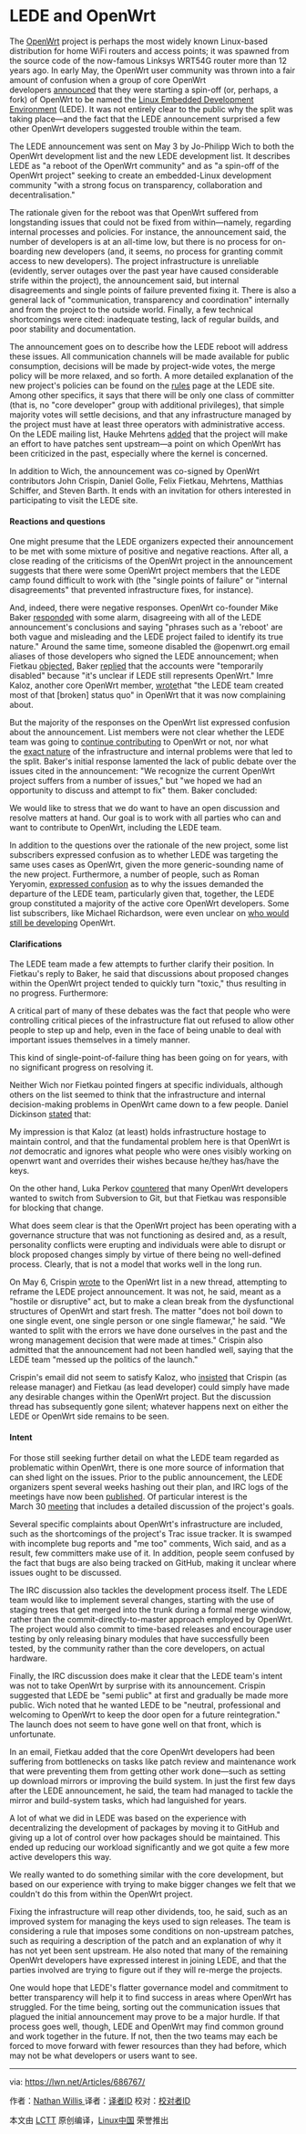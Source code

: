 LEDE and OpenWrt
===================

The [OpenWrt][1] project is perhaps the most widely known Linux-based distribution for home WiFi routers and access points; it was spawned from the source code of the now-famous Linksys WRT54G router more than 12 years ago. In early May, the OpenWrt user community was thrown into a fair amount of confusion when a group of core OpenWrt developers [announced][2] that they were starting a spin-off (or, perhaps, a fork) of OpenWrt to be named the [Linux Embedded Development Environment][3] (LEDE). It was not entirely clear to the public why the split was taking place—and the fact that the LEDE announcement surprised a few other OpenWrt developers suggested trouble within the team.

The LEDE announcement was sent on May 3 by Jo-Philipp Wich to both the OpenWrt development list and the new LEDE development list. It describes LEDE as "a reboot of the OpenWrt community" and as "a spin-off of the OpenWrt project" seeking to create an embedded-Linux development community "with a strong focus on transparency, collaboration and decentralisation."

The rationale given for the reboot was that OpenWrt suffered from longstanding issues that could not be fixed from within—namely, regarding internal processes and policies. For instance, the announcement said, the number of developers is at an all-time low, but there is no process for on-boarding new developers (and, it seems, no process for granting commit access to new developers). The project infrastructure is unreliable (evidently, server outages over the past year have caused considerable strife within the project), the announcement said, but internal disagreements and single points of failure prevented fixing it. There is also a general lack of "communication, transparency and coordination" internally and from the project to the outside world. Finally, a few technical shortcomings were cited: inadequate testing, lack of regular builds, and poor stability and documentation.

The announcement goes on to describe how the LEDE reboot will address these issues. All communication channels will be made available for public consumption, decisions will be made by project-wide votes, the merge policy will be more relaxed, and so forth. A more detailed explanation of the new project's policies can be found on the [rules][4] page at the LEDE site. Among other specifics, it says that there will be only one class of committer (that is, no "core developer" group with additional privileges), that simple majority votes will settle decisions, and that any infrastructure managed by the project must have at least three operators with administrative access. On the LEDE mailing list, Hauke Mehrtens [added][5] that the project will make an effort to have patches sent upstream—a point on which OpenWrt has been criticized in the past, especially where the kernel is concerned.

In addition to Wich, the announcement was co-signed by OpenWrt contributors John Crispin, Daniel Golle, Felix Fietkau, Mehrtens, Matthias Schiffer, and Steven Barth. It ends with an invitation for others interested in participating to visit the LEDE site.

#### Reactions and questions

One might presume that the LEDE organizers expected their announcement to be met with some mixture of positive and negative reactions. After all, a close reading of the criticisms of the OpenWrt project in the announcement suggests that there were some OpenWrt project members that the LEDE camp found difficult to work with (the "single points of failure" or "internal disagreements" that prevented infrastructure fixes, for instance).

And, indeed, there were negative responses. OpenWrt co-founder Mike Baker [responded][6] with some alarm, disagreeing with all of the LEDE announcement's conclusions and saying "phrases such as a 'reboot' are both vague and misleading and the LEDE project failed to identify its true nature." Around the same time, someone disabled the @openwrt.org email aliases of those developers who signed the LEDE announcement; when Fietkau [objected][7], Baker [replied][8] that the accounts were "temporarily disabled" because "it's unclear if LEDE still represents OpenWrt." Imre Kaloz, another core OpenWrt member, [wrote][9]that "the LEDE team created most of that [broken] status quo" in OpenWrt that it was now complaining about.

But the majority of the responses on the OpenWrt list expressed confusion about the announcement. List members were not clear whether the LEDE team was going to [continue contributing][10] to OpenWrt or not, nor what the [exact nature][11] of the infrastructure and internal problems were that led to the split. Baker's initial response lamented the lack of public debate over the issues cited in the announcement: "We recognize the current OpenWrt project suffers from a number of issues," but "we hoped we had an opportunity to discuss and attempt to fix" them. Baker concluded:

We would like to stress that we do want to have an open discussion and resolve matters at hand. Our goal is to work with all parties who can and want to contribute to OpenWrt, including the LEDE team.

In addition to the questions over the rationale of the new project, some list subscribers expressed confusion as to whether LEDE was targeting the same uses cases as OpenWrt, given the more generic-sounding name of the new project. Furthermore, a number of people, such as Roman Yeryomin, [expressed confusion][12] as to why the issues demanded the departure of the LEDE team, particularly given that, together, the LEDE group constituted a majority of the active core OpenWrt developers. Some list subscribers, like Michael Richardson, were even unclear on [who would still be developing][13] OpenWrt.

#### Clarifications

The LEDE team made a few attempts to further clarify their position. In Fietkau's reply to Baker, he said that discussions about proposed changes within the OpenWrt project tended to quickly turn "toxic," thus resulting in no progress. Furthermore:

A critical part of many of these debates was the fact that people who were controlling critical pieces of the infrastructure flat out refused to allow other people to step up and help, even in the face of being unable to deal with important issues themselves in a timely manner.

This kind of single-point-of-failure thing has been going on for years, with no significant progress on resolving it.

Neither Wich nor Fietkau pointed fingers at specific individuals, although others on the list seemed to think that the infrastructure and internal decision-making problems in OpenWrt came down to a few people. Daniel Dickinson [stated][14] that:

My impression is that Kaloz (at least) holds infrastructure hostage to maintain control, and that the fundamental problem here is that OpenWrt is *not* democratic and ignores what people who were ones visibly working on openwrt want and overrides their wishes because he/they has/have the keys.

On the other hand, Luka Perkov [countered][15] that many OpenWrt developers wanted to switch from Subversion to Git, but that Fietkau was responsible for blocking that change.

What does seem clear is that the OpenWrt project has been operating with a governance structure that was not functioning as desired and, as a result, personality conflicts were erupting and individuals were able to disrupt or block proposed changes simply by virtue of there being no well-defined process. Clearly, that is not a model that works well in the long run.

On May 6, Crispin [wrote][16] to the OpenWrt list in a new thread, attempting to reframe the LEDE project announcement. It was not, he said, meant as a "hostile or disruptive" act, but to make a clean break from the dysfunctional structures of OpenWrt and start fresh. The matter "does not boil down to one single event, one single person or one single flamewar," he said. "We wanted to split with the errors we have done ourselves in the past and the wrong management decision that were made at times." Crispin also admitted that the announcement had not been handled well, saying that the LEDE team "messed up the politics of the launch."

Crispin's email did not seem to satisfy Kaloz, who [insisted][17] that Crispin (as release manager) and Fietkau (as lead developer) could simply have made any desirable changes within the OpenWrt project. But the discussion thread has subsequently gone silent; whatever happens next on either the LEDE or OpenWrt side remains to be seen.

#### Intent

For those still seeking further detail on what the LEDE team regarded as problematic within OpenWrt, there is one more source of information that can shed light on the issues. Prior to the public announcement, the LEDE organizers spent several weeks hashing out their plan, and IRC logs of the meetings have now been [published][18]. Of particular interest is the March 30 [meeting][19] that includes a detailed discussion of the project's goals.

Several specific complaints about OpenWrt's infrastructure are included, such as the shortcomings of the project's Trac issue tracker. It is swamped with incomplete bug reports and "me too" comments, Wich said, and as a result, few committers make use of it. In addition, people seem confused by the fact that bugs are also being tracked on GitHub, making it unclear where issues ought to be discussed.

The IRC discussion also tackles the development process itself. The LEDE team would like to implement several changes, starting with the use of staging trees that get merged into the trunk during a formal merge window, rather than the commit-directly-to-master approach employed by OpenWrt. The project would also commit to time-based releases and encourage user testing by only releasing binary modules that have successfully been tested, by the community rather than the core developers, on actual hardware.

Finally, the IRC discussion does make it clear that the LEDE team's intent was not to take OpenWrt by surprise with its announcement. Crispin suggested that LEDE be "semi public" at first and gradually be made more public. Wich noted that he wanted LEDE to be "neutral, professional and welcoming to OpenWrt to keep the door open for a future reintegration." The launch does not seem to have gone well on that front, which is unfortunate.

In an email, Fietkau added that the core OpenWrt developers had been suffering from bottlenecks on tasks like patch review and maintenance work that were preventing them from getting other work done—such as setting up download mirrors or improving the build system. In just the first few days after the LEDE announcement, he said, the team had managed to tackle the mirror and build-system tasks, which had languished for years.

A lot of what we did in LEDE was based on the experience with decentralizing the development of packages by moving it to GitHub and giving up a lot of control over how packages should be maintained. This ended up reducing our workload significantly and we got quite a few more active developers this way.

We really wanted to do something similar with the core development, but based on our experience with trying to make bigger changes we felt that we couldn't do this from within the OpenWrt project.

Fixing the infrastructure will reap other dividends, too, he said, such as an improved system for managing the keys used to sign releases. The team is considering a rule that imposes some conditions on non-upstream patches, such as requiring a description of the patch and an explanation of why it has not yet been sent upstream. He also noted that many of the remaining OpenWrt developers have expressed interest in joining LEDE, and that the parties involved are trying to figure out if they will re-merge the projects.

One would hope that LEDE's flatter governance model and commitment to better transparency will help it to find success in areas where OpenWrt has struggled. For the time being, sorting out the communication issues that plagued the initial announcement may prove to be a major hurdle. If that process goes well, though, LEDE and OpenWrt may find common ground and work together in the future. If not, then the two teams may each be forced to move forward with fewer resources than they had before, which may not be what developers or users want to see.

--------------------------------------------------------------------------------

via: https://lwn.net/Articles/686767/

作者：[Nathan Willis ][a]
译者：[译者ID](https://github.com/译者ID)
校对：[校对者ID](https://github.com/校对者ID)

本文由 [LCTT](https://github.com/LCTT/TranslateProject) 原创编译，[Linux中国](https://linux.cn/) 荣誉推出

[a]:https://lwn.net/Articles/686767/
[1]:https://openwrt.org/
[2]:https://lwn.net/Articles/686180/
[3]:https://www.lede-project.org/
[4]:https://www.lede-project.org/rules.html
[5]:http://lists.infradead.org/pipermail/lede-dev/2016-May/000080.html
[6]:https://lwn.net/Articles/686988/
[7]:https://lwn.net/Articles/686989/
[8]:https://lwn.net/Articles/686990/
[9]:https://lwn.net/Articles/686991/
[10]:https://lwn.net/Articles/686995/
[11]:https://lwn.net/Articles/686996/
[12]:https://lwn.net/Articles/686992/
[13]:https://lwn.net/Articles/686993/
[14]:https://lwn.net/Articles/686998/
[15]:https://lwn.net/Articles/687001/
[16]:https://lwn.net/Articles/687003/
[17]:https://lwn.net/Articles/687004/
[18]:http://meetings.lede-project.org/lede-adm/2016/?C=M;O=A
[19]:http://meetings.lede-project.org/lede-adm/2016/lede-adm.2016-03-30-11.05.log.html
